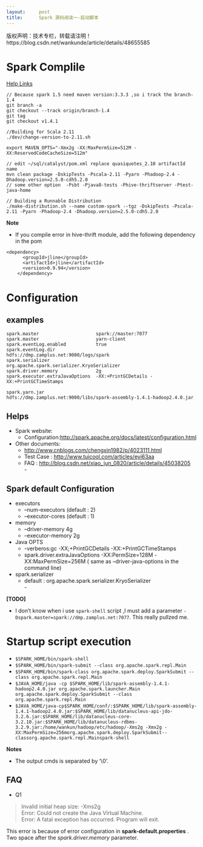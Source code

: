 ```yaml
---
layout:     post
title:      Spark 源码阅读一-启动脚本
---
```

<div id="article_content" class="article_content clearfix csdn-tracking-statistics" data-pid="blog" data-mod="popu_307" data-dsm="post">
								<div class="article-copyright">
					版权声明：技术专栏，转载请注明！					https://blog.csdn.net/wankunde/article/details/48655585				</div>
								            <div id="content_views" class="markdown_views prism-atom-one-dark">
							<!-- flowchart 箭头图标 勿删 -->
							<svg xmlns="http://www.w3.org/2000/svg" style="display: none;"><path stroke-linecap="round" d="M5,0 0,2.5 5,5z" id="raphael-marker-block" style="-webkit-tap-highlight-color: rgba(0, 0, 0, 0);"></path></svg>
							<h1 id="spark-complile">Spark Complile</h1>

<p><a href="http://spark.apache.org/docs/latest/building-spark.html" rel="nofollow">Help Links</a></p>



<pre class="prettyprint"><code class=" hljs lasso"><span class="hljs-comment">// Because spark 1.5 need maven version:3.3.3 ,so i track the branch-1.4</span>
git branch <span class="hljs-attribute">-a</span>
git checkout <span class="hljs-subst">--</span>track origin/branch<span class="hljs-subst">-</span><span class="hljs-number">1.4</span>
git <span class="hljs-built_in">tag</span> 
git checkout v1<span class="hljs-number">.4</span><span class="hljs-number">.1</span>

<span class="hljs-comment">//Building for Scala 2.11 </span>
<span class="hljs-built_in">.</span>/dev/change<span class="hljs-attribute">-version</span><span class="hljs-attribute">-to</span><span class="hljs-subst">-</span><span class="hljs-number">2.11</span><span class="hljs-built_in">.</span>sh 

export MAVEN_OPTS<span class="hljs-subst">=</span><span class="hljs-string">"-Xmx2g -XX:MaxPermSize=512M -XX:ReservedCodeCacheSize=512m"</span>

<span class="hljs-comment">// edit ~/sql/catalyst/pom.xml replace quasiquotes_2.10 artifactId name</span>
mvn clean package <span class="hljs-attribute">-DskipTests</span> <span class="hljs-attribute">-Pscala</span><span class="hljs-subst">-</span><span class="hljs-number">2.11</span> <span class="hljs-attribute">-Pyarn</span> <span class="hljs-attribute">-Phadoop</span><span class="hljs-subst">-</span><span class="hljs-number">2.4</span> <span class="hljs-attribute">-Dhadoop</span><span class="hljs-built_in">.</span>version<span class="hljs-subst">=</span><span class="hljs-number">2.5</span><span class="hljs-number">.0</span><span class="hljs-attribute">-cdh5</span><span class="hljs-number">.2</span><span class="hljs-number">.0</span>
<span class="hljs-comment">// some other option  -Psbt -Pjava8-tests -Phive-thriftserver -Ptest-java-home </span>

<span class="hljs-comment">// Building a Runnable Distribution</span>
<span class="hljs-built_in">.</span>/make<span class="hljs-attribute">-distribution</span><span class="hljs-built_in">.</span>sh <span class="hljs-subst">--</span>name custom<span class="hljs-attribute">-spark</span> <span class="hljs-subst">--</span>tgz <span class="hljs-attribute">-DskipTests</span> <span class="hljs-attribute">-Pscala</span><span class="hljs-subst">-</span><span class="hljs-number">2.11</span> <span class="hljs-attribute">-Pyarn</span> <span class="hljs-attribute">-Phadoop</span><span class="hljs-subst">-</span><span class="hljs-number">2.4</span> <span class="hljs-attribute">-Dhadoop</span><span class="hljs-built_in">.</span>version<span class="hljs-subst">=</span><span class="hljs-number">2.5</span><span class="hljs-number">.0</span><span class="hljs-attribute">-cdh5</span><span class="hljs-number">.2</span><span class="hljs-number">.0</span>  </code></pre>

<p><strong>Note</strong></p>

<ul>
<li>If you compile error in hive-thrift module, add the following dependency in the pom </li>
</ul>



<pre class="prettyprint"><code class="language-xml hljs "><span class="hljs-tag">&lt;<span class="hljs-title">dependency</span>&gt;</span>
      <span class="hljs-tag">&lt;<span class="hljs-title">groupId</span>&gt;</span>jline<span class="hljs-tag">&lt;/<span class="hljs-title">groupId</span>&gt;</span>
      <span class="hljs-tag">&lt;<span class="hljs-title">artifactId</span>&gt;</span>jline<span class="hljs-tag">&lt;/<span class="hljs-title">artifactId</span>&gt;</span>
      <span class="hljs-tag">&lt;<span class="hljs-title">version</span>&gt;</span>0.9.94<span class="hljs-tag">&lt;/<span class="hljs-title">version</span>&gt;</span>
    <span class="hljs-tag">&lt;/<span class="hljs-title">dependency</span>&gt;</span></code></pre>



<h1 id="configuration">Configuration</h1>



<h2 id="examples">examples</h2>



<pre class="prettyprint"><code class=" hljs avrasm">spark<span class="hljs-preprocessor">.master</span>                     spark://master:<span class="hljs-number">7077</span>
spark<span class="hljs-preprocessor">.master</span>                     yarn-client
spark<span class="hljs-preprocessor">.eventLog</span><span class="hljs-preprocessor">.enabled</span>           true
spark<span class="hljs-preprocessor">.eventLog</span><span class="hljs-preprocessor">.dir</span>               hdfs://dmp<span class="hljs-preprocessor">.zamplus</span><span class="hljs-preprocessor">.net</span>:<span class="hljs-number">9000</span>/logs/spark
spark<span class="hljs-preprocessor">.serializer</span>                 org<span class="hljs-preprocessor">.apache</span><span class="hljs-preprocessor">.spark</span><span class="hljs-preprocessor">.serializer</span><span class="hljs-preprocessor">.KryoSerializer</span>
spark<span class="hljs-preprocessor">.driver</span><span class="hljs-preprocessor">.memory</span>              <span class="hljs-number">2</span>g
spark<span class="hljs-preprocessor">.executor</span><span class="hljs-preprocessor">.extraJavaOptions</span>  -XX:+PrintGCDetails -XX:+PrintGCTimeStamps

spark<span class="hljs-preprocessor">.yarn</span><span class="hljs-preprocessor">.jar</span>                    hdfs://dmp<span class="hljs-preprocessor">.zamplus</span><span class="hljs-preprocessor">.net</span>:<span class="hljs-number">9000</span>/libs/spark-assembly-<span class="hljs-number">1.4</span><span class="hljs-number">.1</span>-hadoop2<span class="hljs-number">.4</span><span class="hljs-number">.0</span><span class="hljs-preprocessor">.jar</span></code></pre>



<h2 id="helps">Helps</h2>

<ul>
<li>Spark website:  <br>
<ul><li>Configuration:<a href="http://spark.apache.org/docs/latest/configuration.html" rel="nofollow">http://spark.apache.org/docs/latest/configuration.html</a></li></ul></li>
<li>Other documents: <br>
<ul><li><a href="http://www.cnblogs.com/chengxin1982/p/4023111.html" rel="nofollow">http://www.cnblogs.com/chengxin1982/p/4023111.html</a></li>
<li>Test Case : <a href="http://www.tuicool.com/articles/eyi63aa" rel="nofollow">http://www.tuicool.com/articles/eyi63aa</a></li>
<li>FAQ : <a href="http://blog.csdn.net/xiao_jun_0820/article/details/45038205" rel="nofollow">http://blog.csdn.net/xiao_jun_0820/article/details/45038205</a></li>
-</ul></li>
</ul>



<h2 id="spark-default-configuration">Spark default Configuration</h2>

<ul>
<li>executors <br>
<ul><li>–num-executors (default : 2)</li>
<li>–executor-cores (default : 1)</li></ul></li>
<li>memory <br>
<ul><li>–driver-memory 4g</li>
<li>–executor-memory 2g</li></ul></li>
<li>Java OPTS <br>
<ul><li>-verberos:gc -XX;+PrintGCDetails -XX:+PrintGCTimeStamps </li>
<li>spark.driver.extraJavaOptions -XX:PermSize=128M -XX:MaxPermSize=256M   ( same as –driver-java-options in the command line)</li></ul></li>
<li>spark.serializer <br>
<ul><li>default : org.apache.spark.serializer.KryoSerializer</li>
-</ul></li>
</ul>

<p><strong>[TODO]</strong></p>

<ul>
<li>I don’t know when i use <code>spark-shell</code> script ,I must add a parameter <code>-Dspark.master=spark://dmp.zamplus.net:7077</code>. This really pullzed me.</li>
</ul>

<h1 id="startup-script-execution">Startup script execution</h1>

<ul>
<li><code>$SPARK_HOME/bin/spark-shell</code></li>
<li><code>$SPARK_HOME/bin/spark-submit --class org.apache.spark.repl.Main</code></li>
<li><code>$SPARK_HOME/bin/spark-class org.apache.spark.deploy.SparkSubmit --class org.apache.spark.repl.Main</code></li>
<li><code>$JAVA_HOME/java -cp $SPARK_HOME/lib/spark-assembly-1.4.1-hadoop2.4.0.jar org.apache.spark.launcher.Main org.apache.spark.deploy.SparkSubmit --class org.apache.spark.repl.Main</code></li>
<li><code>$JAVA_HOME/java-cp$SPARK_HOME/conf/:$SPARK_HOME/lib/spark-assembly-1.4.1-hadoop2.4.0.jar:$SPARK_HOME/lib/datanucleus-api-jdo-3.2.6.jar:$SPARK_HOME/lib/datanucleus-core-3.2.10.jar:$SPARK_HOME/lib/datanucleus-rdbms-3.2.9.jar:/home/wankun/hadoop/etc/hadoop/-Xms2g -Xmx2g -XX:MaxPermSize=256morg.apache.spark.deploy.SparkSubmit--classorg.apache.spark.repl.Mainspark-shell</code></li>
</ul>

<p><strong>Notes</strong></p>

<ul>
<li>The output cmds is separated by ‘\0’.</li>
</ul>



<h2 id="faq">FAQ</h2>

<ul>
<li>Q1</li>
</ul>

<blockquote>
  <p>Invalid initial heap size: -Xms2g <br>
  Error: Could not create the Java Virtual Machine. <br>
  Error: A fatal exception has occurred. Program will exit.</p>
</blockquote>

<p>This error is because of error configuration in <strong>spark-default.properties</strong> . Two space after the <em>spark.driver.memory</em> parameter.</p>            </div>
						<link href="https://csdnimg.cn/release/phoenix/mdeditor/markdown_views-9e5741c4b9.css" rel="stylesheet">
                </div>